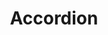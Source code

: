---
layout: redirect.njk
tags: 
    - lyne_fr
    - lyne_components_fr
key: accordion-folder-lyne_fr
title: Accordion
parent: components-lyne_fr
keywords: accordion, expansion-panel, expansion, panel
order: 10
redirect: accordion/
folder: true
---